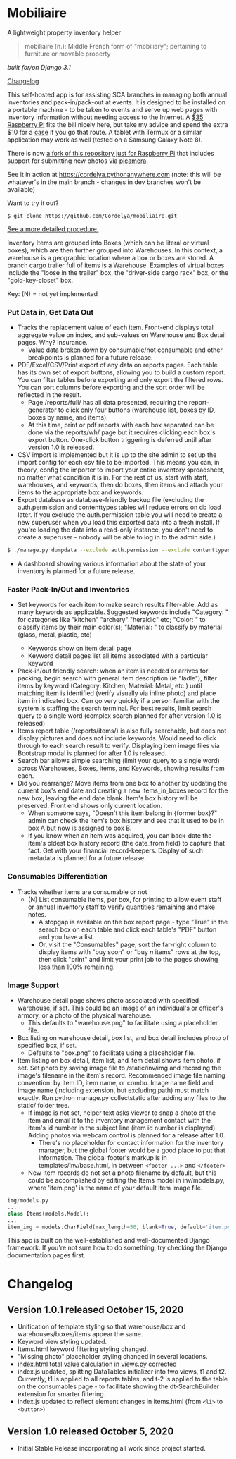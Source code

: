 # Mobiliaire
A lightweight property inventory helper

> mobiliaire (n.): Middle French form of "mobiliary"; pertaining to furniture or movable property

*built for/on Django 3.1*

[Changelog](https://github.com/Cordelya/mobiliaire#Changelog)

This self-hosted app is for assisting SCA branches in managing both annual inventories and pack-in/pack-out at events. It is designed to be installed on a portable machine - to be taken to events and serve up web pages with inventory information without needing access to the Internet. A [$35 Raspberry Pi](https://www.raspberrypi.org/products/) fits the bill nicely here, but take my advice and spend the extra $10 for a [case](https://www.raspberrypi.org/products/raspberry-pi-4-case/) if you go that route. A tablet with Termux or a similar application may work as well (tested on a Samsung Galaxy Note 8).

There is now [a fork of this repository just for Raspberry Pi](https://github.com/Cordelya/mobiliaire-raspi) that includes support for submitting new photos via [picamera](https://github.com/waveform80/picamera).

See it in action at https://cordelya.pythonanywhere.com (note: this will be whatever's in the main branch - changes in dev branches won't be available)

Want to try it out? 

````
$ git clone https://github.com/Cordelya/mobiliaire.git
````
[See a more detailed procedure.](https://github.com/Cordelya/mobiliaire/wiki/getStarted)

Inventory Items are grouped into Boxes (which can be literal or virtual boxes), which are then further grouped into Warehouses. In this context, a warehouse is a geographic location where a box or boxes are stored. A branch cargo trailer full of items is a Warehouse. Examples of virtual boxes include the "loose in the trailer" box, the "driver-side cargo rack" box, or the "gold-key-closet" box. 

Key: (N) = not yet implemented

### Put Data in, Get Data Out ###
* Tracks the replacement value of each item. Front-end displays total aggregate value on index, and sub-values on Warehouse and Box detail pages. Why? Insurance.
    * Value data broken down by consumable/not consumable and other breakpoints is planned for a future release.
* PDF/Excel/CSV/Print export of any data on reports pages. Each table has its own set of export buttons, allowing you to build a custom report. You can filter tables before exporting and only export the filtered rows. You can sort columns before exporting and the sort order will be reflected in the result.
   * Page /reports/full/ has all data presented, requiring the report-generator to click only four buttons (warehouse list, boxes by ID, boxes by name, and items). 
   * At this time, print or pdf reports with each box separated can be done via the reports/wh/ page but it requires clicking each box's export button. One-click button triggering is deferred until after version 1.0 is released.
* CSV import is implemented but it is up to the site admin to set up the import config for each csv file to be imported. This means you can, in theory, config the importer to import your entire inventory spreadsheet, no matter what condition it is in. For the rest of us, start with staff, warehouses, and keywords, then do boxes, then items and attach your items to the appropriate box and keywords.
* Export database as database-friendly backup file (excluding the auth.permission and contenttypes tables will reduce errors on db load later. If you exclude the auth.permission table you will need to create a new superuser when you load this exported data into a fresh install. If you're loading the data into a read-only instance, you don't need to create a superuser - nobody will be able to log in to the admin side.)
~~~~bash
$ ./manage.py dumpdata --exclude auth.permission --exclude contenttypes > db.json
~~~~
* A dashboard showing various information about the state of your inventory is planned for a future release.

### Faster Pack-In/Out and Inventories ###
* Set keywords for each item to make search results filter-able. Add as many keywords as applicable. Suggested keywords include "Category: <category>" for categories like "kitchen" "archery" "heraldic" etc; "Color: <color>" to classify items by their main color(s); "Material: <material>" to classify by material (glass, metal, plastic, etc)
    * Keywords show on item detail page
    * Keyword detail pages list all items associated with a particular keyword
* Pack-in/out friendly search: when an item is needed or arrives for packing, begin search with general item description (ie "ladle"), filter items by keyword (Category: Kitchen, Material: Metal, etc.) until matching item is identified (verify visually via inline photo) and place item in indicated box. Can go very quickly if a person familiar with the system is staffing the search terminal. For best results, limit search query to a single word (complex search planned for after version 1.0 is released)
* Items report table (/reports/items/) is also fully searchable, but does not display pictures and does not include keywords. Would need to click through to each search result to verify. Displaying item image files via Bootstrap modal is planned for after 1.0 is released.
* Search bar allows simple searching (limit your query to a single word) across Warehouses, Boxes, Items, and Keywords, showing results from each.
* Did you rearrange? Move items from one box to another by updating the current box's end date and creating a new items_in_boxes record for the new box, leaving the end date blank. Item's box history will be preserved. Front end shows only current location. 
    * When someone says, "Doesn't this item belong in {former box}?" admin can check the item's box history and see that it used to be in box A but now is assigned to box B.
    * If you know when an item was acquired, you can back-date the item's oldest box history record (the date_from field) to capture that fact. Get with your financial record-keepers. Display of such metadata is planned for a future release.
 
### Consumables Differentiation ###
* Tracks whether items are consumable or not
    * (N) List consumable items, per box, for printing to allow event staff or annual inventory staff to verify quantities remaining and make notes.
        * A stopgap is available on the box report page - type "True" in the search box on each table and click each table's "PDF" button and you have a list. 
        * Or, visit the "Consumables" page, sort the far-right column to display items with "buy soon" or "buy *n* items" rows at the top, then click "print" and limit your print job to the pages showing less than 100% remaining. 

### Image Support ###
* Warehouse detail page shows photo associated with specified warehouse, if set. This could be an image of an individual's or officer's armory, or a photo of the physical warehouse.
    * This defaults to "warehouse.png" to facilitate using a placeholder file.
* Box listing on warehouse detail, box list, and box detail includes photo of specified box, if set. 
    * Defaults to "box.png" to facilitate using a placeholder file.
* Item listing on box detail, item list, and item detail shows item photo, if set. Set photo by saving image file to /static/inv/img and recording the image's filename in the item's record. Recommended image file naming convention: by item ID, item name, or combo. Image name field and image name (including extension, but excluding path) must match exactly. Run python manage.py collectstatic after adding any files to the static/ folder tree. 
    * If image is not set, helper text asks viewer to snap a photo of the item and email it to the inventory management contact with the item's id number in the subject line (item id number is displayed). Adding photos via webcam control is planned for a release after 1.0.
        * There's no placeholder for contact information for the inventory manager, but the global footer would be a good place to put that information. The global footer's markup is in templates/inv/base.html, in between `<footer ...>` and `</footer>`
    * New Item records do not set a photo filename by default, but this could be accomplished by editing the Items model in inv/models.py, where 'item.png' is the name of your default item image file.
 ~~~~python
 img/models.py
 ...
 class Items(models.Model):
 ...
 item_img = models.CharField(max_length=50, blank=True, default='item.png')
 ~~~~
 
This app is built on the well-established and well-documented Django framework. If you're not sure how to do something, try checking the Django documentation pages first.

# Changelog #
## Version 1.0.1 released October 15, 2020
* Unification of template styling so that warehouse/box and warehouses/boxes/items appear the same. 
* Keyword view styling updated. 
* Items.html keyword filtering styling changed. 
* "Missing photo" placeholder styling changed in several locations.
* index.html total value calculation in views.py corrected
* index.js updated, splitting DataTables initializer into two views, t1 and t2. Currently, t1 is applied to all reports tables, and t-2 is applied to the table on the consumables page - to facilitate showing the dt-SearchBuilder extension for smarter filtering.
* index.js updated to reflect element changes in items.html (from `<li>` to `<button>`)

## Version 1.0 released October 5, 2020
* Initial Stable Release incorporating all work since project started.
